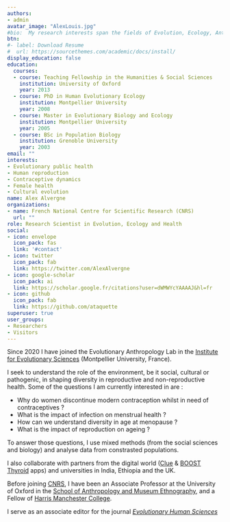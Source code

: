 ```yaml
---
authors:
- admin
avatar_image: "AlexLouis.jpg"
#bio:  My research interests span the fields of Evolution, Ecology, Anthropology, Public Health and Medicine. 
btn:
#- label: Download Resume
#  url: https://sourcethemes.com/academic/docs/install/
display_education: false
education:
  courses:
  - course: Teaching Fellowship in the Humanities & Social Sciences
    institution: University of Oxford
    year: 2013
  - course: PhD in Human Evolutionary Ecology
    institution: Montpellier University
    year: 2008
  - course: Master in Evolutionary Biology and Ecology
    institution: Montpellier University
    year: 2005
  - course: BSc in Population Biology
    institution: Grenoble University
    year: 2003
email: ""
interests:
- Evolutionary public health
- Human reproduction
- Contraceptive dynamics
- Female health
- Cultural evolution
name: Alex Alvergne
organizations:
- name: French National Centre for Scientific Research (CNRS)
  url: ""
role: Research Scientist in Evolution, Ecology and Health
social:
- icon: envelope
  icon_pack: fas
  link: '#contact'
- icon: twitter
  icon_pack: fab
  link: https://twitter.com/AlexAlvergne
- icon: google-scholar
  icon_pack: ai
  link: https://scholar.google.fr/citations?user=dWMWYcYAAAAJ&hl=fr
- icon: github
  icon_pack: fab
  link: https://github.com/ataquette
superuser: true
user_groups:
- Researchers
- Visitors
---
```


Since 2020 I have joined the Evolutionary Anthropology Lab in the [Institute for Evolutionary Sciences](http://www.isem.univ-montp2.fr/en/) (Montpellier University, France).

I seek to understand the role of the environment, be it social, cultural or pathogenic, in shaping diversity in reproductive and non-reproductive health. Some of the questions I am currently interested in are :

- Why do women discontinue modern contraception whilst in need of contraceptives ?
- What is the impact of infection on menstrual health ?
- How can we understand diversity in age at menopause ?
- What is the impact of reproduction on ageing ?

To answer those questions, I use mixed methods (from the social sciences and biology) and analyse data from constrasted populations.

I also collaborate with partners from the digital world ([Clue](https://helloclue.com/) & [BOOST Thyroid](https://www.boostthyroid.com/) apps) and universities in India, Ethiopia and the UK.

Before joining [CNRS](http://www.cnrs.fr/en), I have been an Associate Professor at the University of Oxford in the [School of Anthropology and Museum Ethnography](https://www.anthro.ox.ac.uk/), and a Fellow of [Harris Manchester College](http://www.hmc.ox.ac.uk/). 

I serve as an associate editor for the journal [*Evolutionary Human Sciences*](https://www.cambridge.org/core/journals/evolutionary-human-sciences)

